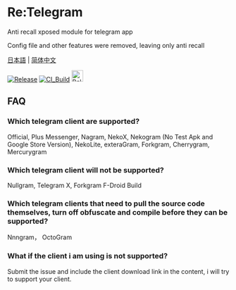 # Re:Telegram

Anti recall xposed module for telegram app

Config file and other features were removed, leaving only anti recall

[日本語](./README_ja-JP.md) | [简体中文](./README_zh-CN.md)

[![Release](https://img.shields.io/github/release/Sakion-Team/Re-Telegram.svg)](https://github.com/Sakion-Team/Re-Telegram/releases/latest)
[![CI_Build](https://github.com/Sakion-Team/Re-Telegram/actions/workflows/android.yml/badge.svg)](https://github.com/Sakion-Team/Re-Telegram/actions/workflows/android.yml)
[<img height="26" src="https://shields.io/badge/Release-ffffff.svg?style=flat-square&logo=telegram" alt="Release" />](https://t.me/Sakion_Team)

## FAQ

### Which telegram client are supported?
Official, Plus Messenger, Nagram, NekoX, Nekogram (No Test Apk and Google Store Version), NekoLite, exteraGram, Forkgram, Cherrygram, Mercurygram

### Which telegram client will not be supported?
Nullgram, Telegram X, Forkgram F-Droid Build

### Which telegram clients that need to pull the source code themselves, turn off obfuscate and compile before they can be supported?
Nnngram， OctoGram

### What if the client i am using is not supported?
Submit the issue and include the client download link in the content, i will try to support your client.
